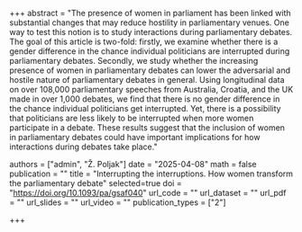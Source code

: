 +++
abstract = "The presence of women in parliament has been linked with substantial changes that may reduce hostility in parliamentary venues. One way to test this notion is to study interactions during parliamentary debates. The goal of this article is two-fold: firstly, we examine whether there is a gender difference in the chance individual politicians are interrupted during parliamentary debates. Secondly, we study whether the increasing presence of women in parliamentary debates can lower the adversarial and hostile nature of parliamentary debates in general. Using longitudinal data on over 108,000 parliamentary speeches from Australia, Croatia, and the UK made in over 1,000 debates, we find that there is no gender difference in the chance individual politicians get interrupted. Yet, there is a possibility that politicians are less likely to be interrupted when more women participate in a debate. These results suggest that the inclusion of women in parliamentary debates could have important implications for how interactions during debates take place."

authors = ["admin", "Ž. Poljak"]
date = "2025-04-08"
math = false
publication = ""
title = "Interrupting the interruptions. How women transform the parliamentary debate"
selected=true
doi = "https://doi.org/10.1093/pa/gsaf040"
url_code = ""
url_dataset = ""
url_pdf = ""
url_slides = ""
url_video = ""
publication_types = ["2"]

+++
